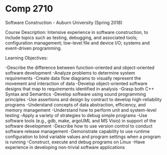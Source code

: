 # Comp 2710
Software Construction - Auburn University (Spring 2018)

Course Description: Intensive experience in software construction, to include topics such as testing, debugging, and associated tools; configuration management; low-level file and device I/O; systems and event-driven programming.

Learning Objectives:

-Describe the difference between function-oriented and object-oriented software development
-Analyze problems to determine system requirements
-Create data flow diagrams to visually represent the movement and interaction of data
-Develop object-oriented software designs that map to requirements identified in analysis
-Grasp both C++ Syntax and Semantics
-Develop software using sound programming principles
-Use assertions and design by contract to develop high-reliability programs
-Understand concepts of data abstraction, efficiency, and memory management
-Understand how to perform unit and system-level testing
-Apply a variety of strategies to debug simple programs
-Use software tools (e.g., gdb, make, argoUML and MS Visio) in support of the software development
-Describe how to use version control to conduct software release management
-Demonstrate capability to use runtime configuration to bind variable values and program settings when a program is running
-Construct, execute and debug programs on Linux
-Have experience in developing non-trivial software applications
